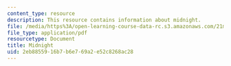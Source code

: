 ```yaml
---
content_type: resource
description: This resource contains information about midnight.
file: /media/https%3A/open-learning-course-data-rc.s3.amazonaws.com/21m-785-playwrights-workshop-spring-2012/2eb8855916b7b6e769a2e52c8268ac28_MIT21M_785S12_Midnight.pdf
file_type: application/pdf
resourcetype: Document
title: Midnight
uid: 2eb88559-16b7-b6e7-69a2-e52c8268ac28
---
```

